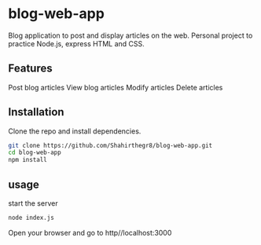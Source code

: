 # blog-web-app
Blog application to post and display articles on the web. Personal project to practice Node.js, express HTML and CSS.

## Features
Post blog articles
View blog articles
Modify articles
Delete articles

## Installation
Clone the repo and install dependencies.

```bash
git clone https://github.com/Shahirthegr8/blog-web-app.git
cd blog-web-app
npm install
```

## usage
start the server

```bash
node index.js
```
Open your browser and go to http//localhost:3000
